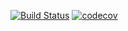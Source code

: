 [![Build Status](https://travis-ci.com/michaelneuder/cs107test.svg?branch=main)](https://travis-ci.com/michaelneuder/cs107test)
[![codecov](https://codecov.io/gh/michaelneuder/cs107test/branch/master/graph/badge.svg)](https://codecov.io/gh/michaelneuder/cs107test)
